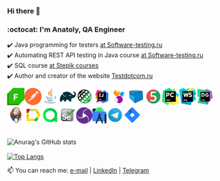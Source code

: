 ### Hi there 👋
### :octocat: I'm Anatoly, QA Engineer

<!--
https://www.linkedin.com/in/anatoly-khalak-0b2016212/
-->

:heavy_check_mark: Java programming for testers <a target="_blank" href="https://software-testing.ru/edu/1-schedule/1-java-for-testers">at Software-testing.ru</a></br>
:heavy_check_mark: Automating REST API testing in Java course <a target="_blank" href="https://software-testing.ru/edu/3/329-rest-api-java#%D0%BE%D0%BF%D0%B8%D1%81%D0%B0%D0%BD%D0%B8%D0%B5" >at Software-testing.ru</a></br>
:heavy_check_mark: SQL course <a target="_blank" href="https://stepik.org/catalog/42">at Stepik courses</a></br>
:heavy_check_mark: Author and creator of the website <a target="_blank" href="https://testdotcom.ru/">Testdotcom.ru</a></br>

![This is an image](/icons/fiddler.png)![This is an image](/icons/postman.png)![This is an image](/icons/Java.png)![This is an image](/icons/Gradle.png)![This is an image](/icons/Rest-Assured.png)![This is an image](/icons/Intelij_IDEA.png)![This is an image](/icons/Selenide.png)![This is an image](/icons/Selenoid.png)![This is an image](/icons/JUnit5.png)![This is an image](/icons/PyCharm.png)![This is an image](/icons/WebStorm.png)![This is an image](/icons/DataGrip.png)![This is an image](/icons/Jenkins.png)![This is an image](/icons/Allure_Report.png)![This is an image](/icons/AllureTestOps.png)![This is an image](/icons/Selenium.png)![This is an image](/icons/appium.png)![This is an image](/icons/androidstudio.png)![This is an image](/icons/Telegram.png)![This is an image](/icons/Jira.png)</br></br>

![Anurag's GitHub stats](https://github-readme-stats.vercel.app/api?username=anatolyhalak&show_icons=true&theme=radical) </br></br>
[![Top Langs](https://github-readme-stats.vercel.app/api/top-langs/?username=anatolyhalak&layout=compact&theme=radical)](https://github.com/anatolyhalak/github-readme-stats)

📫 You can reach me: <a href="mailto:i@khalak.ru">e-mail</a> | <a href="https://www.linkedin.com/in/anatoly-khalak-0b2016212/" rel="nofollow">LinkedIn</a> | <a href="https://t.me/ahalak" rel="nofollow">Telegram</a>

<!--
**anatolyhalak/anatolyhalak** is a ✨ _special_ ✨ repository because its `README.md` (this file) appears on your GitHub profile.

Here are some ideas to get you started:

- 🔭 I’m currently working on ...
- 🌱 I’m currently learning ...
- 👯 I’m looking to collaborate on ...
- 🤔 I’m looking for help with ...
- 💬 Ask me about ...
- 📫 How to reach me: ...
- 😄 Pronouns: ...
- ⚡ Fun fact: ...
-->
